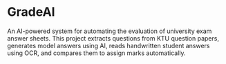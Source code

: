 # GradeAI
An AI-powered system for automating the evaluation of university exam answer sheets. This project extracts questions from KTU question papers, generates model answers using AI, reads handwritten student answers using OCR, and compares them to assign marks automatically.
